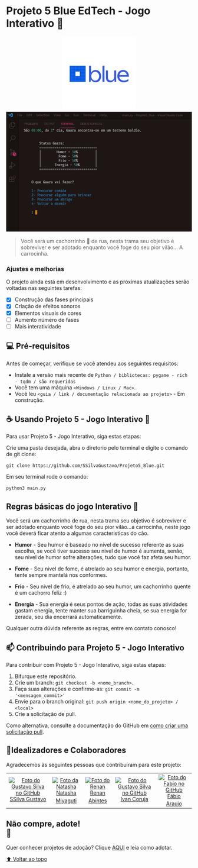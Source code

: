 

# Projeto 5  Blue EdTech - Jogo Interativo 🐶

 
<center><img src="./auxiliar/images/blue.jpg" alt="blue"></center>



<img src="./auxiliar/images/image.PNG" alt="Tela incial">

> Você será um cachorrinho 🐶 de rua, nesta trama seu objetivo é sobreviver e ser adotado enquanto você foge do seu pior vilão... A carrocinha.



### Ajustes e melhorias

O projeto ainda está em desenvolvimento e as próximas atualizações serão voltadas nas seguintes tarefas:

- [x] Construção das fases principais
- [x] Criação de efeitos sonoros
- [x] Elementos visuais de cores
- [ ] Aumento número de fases
- [ ] Mais interatividade

## 💻 Pré-requisitos

Antes de começar, verifique se você atendeu aos seguintes requisitos:
<!---Estes são apenas requisitos de exemplo. Adicionar, duplicar ou remover conforme necessário--->
* Instale a versão mais recente de `Python / bibliotecas: pygame - rich - tqdm / são requeridas`
* Você tem uma máquina `<Windows / Linux / Mac>`.
* Você leu `<guia / link / documentação relacionada ao projeto>` - Em construção.


## ☕ Usando Projeto 5 - Jogo Interativo 🐶

Para usar Projeto 5 - Jogo Interativo, siga estas etapas:

Crie uma pasta desejada, abra o diretorio pelo terminal e digite o comando de git clone:
```
git clone https://github.com/SSilvaGustavo/Projeto5_Blue.git
```
Em seu terminal rode o comando:
```
python3 main.py
```

## Regras básicas do jogo Interativo 🐶

Você será um cachorrinho de rua, nesta trama seu objetivo é sobreviver e ser adotado enquanto você foge do seu pior vilão...a carrocinha, neste jogo você deverá ficar atento a algumas caracteristicas do cão. 

* <b>Humor</b> - Seu humor é baseado no nivel de sucesso referente as suas escolha, se você tiver sucesso seu nivel de humor é aumenta, senão,
seu nivel de humor sofre alterações, tudo que você faz afeta seu humor.

* <b>Fome</b> - Seu nivel de fome, é atrelado ao seu humor e energia, portanto, tente sempre mantelá nos conformes.

* <b>Frio</b> - Seu nivel de frio, é atrelado ao seu humor, um cachorrinho quente é um cachorro feliz :)

* <b>Energia</b> - Sua energia é seus pontos de ação, todas as suas atividades gastam energia, tente manter sua barriguinha cheia, se sua energia for
zerada, seu dia encerrará automaticamente.

Qualquer outra dúvida referente as regras, entre em contato conosco!


## 📫 Contribuindo para Projeto 5 - Jogo Interativo
<!---Se o seu README for longo ou se você tiver algum processo ou etapas específicas que deseja que os contribuidores sigam, considere a criação de um arquivo CONTRIBUTING.md separado--->
Para contribuir com Projeto 5 - Jogo Interativo, siga estas etapas:

1. Bifurque este repositório.
2. Crie um branch: `git checkout -b <nome_branch>`.
3. Faça suas alterações e confirme-as: `git commit -m '<mensagem_commit>'`
4. Envie para o branch original: `git push origin <nome_do_projeto> / <local>`
5. Crie a solicitação de pull.

Como alternativa, consulte a documentação do GitHub em [como criar uma solicitação pull](https://help.github.com/en/github/collaborating-with-issues-and-pull-requests/creating-a-pull-request).


## 🤝Idealizadores e Colaboradores 

Agradecemos às seguintes pessoas que contribuíram para este projeto:

<table>
  <tr>
    <td align="center">
      <a href="#">
        <img src="https://avatars.githubusercontent.com/u/85652089" width="100px;" alt="Foto do Gustavo Silva no GitHub"/><br>
        <sub>
        <a href="https://github.com/SSilvaGustavo">
          SSilva Gustavo</</a>
        </sub>
      </a>
    </td>
    <td align="center">
      <a href="#">
        <img src="https://avatars.githubusercontent.com/u/85652836" width="100px;" alt="Foto da Natasha"/><br>
        <sub>
          <a href="https://github.com/NatashaMiyaguti"> Natasha Miyaguti</a>
        </sub>
      </a>
    </td>
    <td align="center">
      <a href="#">
        <img src="https://avatars.githubusercontent.com/u/85653198" width="100px;" alt="Foto do Renan"/><br>
        <sub>
          <a href="https://github.com/renanabintes">Renan Abintes</a>
        </sub>
      </a>
    </td>
    <td align="center">
      <a href="#">
        <img src="https://avatars.githubusercontent.com/u/85591559" width="100px;" alt="Foto do Gustavo Silva no GitHub"/><br>
        <sub>
          <a href="https://github.com/ivancoruja">Ivan Coruja</a>
        </sub>
      </a>
    </td>
    <td align="center">
      <a href="#">
        <img src="https://avatars.githubusercontent.com/u/11843306" width="100px;" alt="Foto do Fabio no GitHub"/><br>
        <sub>
          <a href="https://github.com/fharaujo">Fábio Araujo</a>
        </sub>
      </a>
    </td>
    </tr>
</table>



## Não compre, adote! <br> 🐶

Quer conhecer projetos de adoção? Clique [AQUI](https://nfpet.com.br/blog/2019/08/10-ongs-de-animal-para-voce-ajudar/d) e leia como adotar.


[⬆ Voltar ao topo](#)<br>
